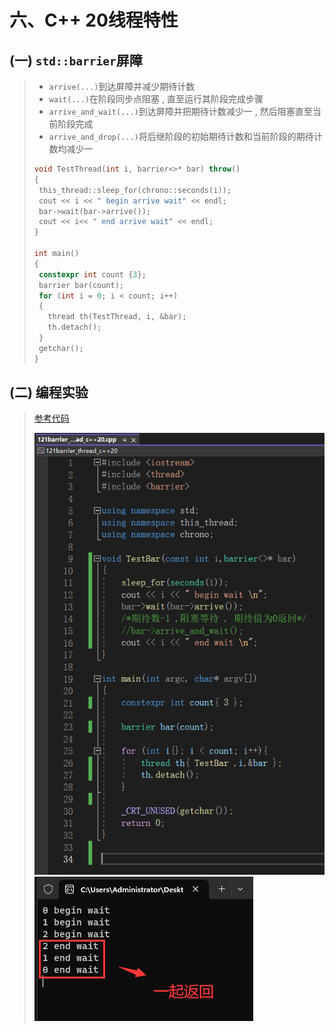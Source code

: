 # 六、C++ 20线程特性

## (一) `std::barrier`屏障

>- `arrive(...)`到达屏障并减少期待计数
>- `wait(...)`在阶段同步点阻塞 , 直至运行其阶段完成步骤
>- `arrive_and_wait(...)`到达屏障并把期待计数减少一 , 然后阻塞直至当前阶段完成
>- `arrive_and_drop(...)`将后继阶段的初始期待计数和当前阶段的期待计数均减少一
>
>```c++
>void TestThread(int i, barrier<>* bar) throw()
>{
>  this_thread::sleep_for(chrono::seconds(i));
>  cout << i << " begin arrive wait" << endl;
>  bar‐>wait(bar‐>arrive());
>  cout << i<< " end arrive wait" << endl;
>}
>
>int main()
>{
>  constexpr int count {3};
>  barrier bar(count);
>  for (int i = 0; i < count; i++)
>  {
>    thread th(TestThread, i, &bar);
>    th.detach();
>  }
>  getchar();
>}
>```
>

## (二) 编程实验

>[参考代码]()
>
><img src="./assets/image-20230802143602396.png" alt="image-20230802143602396" />
>
><img src="./assets/image-20230802143649809.png" alt="image-20230802143649809" />